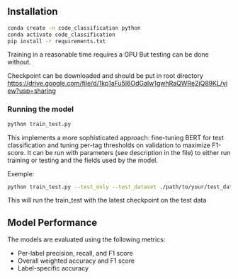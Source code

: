 

## Installation

```bash
conda create -n code_classification python
conda activate code_classification
pip install -r requirements.txt
```
Training in a reasonable time requires a GPU
But testing can be done without.

Checkpoint can be downloaded and should be put in root directory https://drive.google.com/file/d/1kp1aFu5l6OdGaIw1gwhRaQWRe2jQ89KL/view?usp=sharing
### Running the model

```bash
python train_test.py
```

This implements a more sophisticated approach: fine-tuning BERT for text classification and tuning per-tag thresholds on validation to maximize F1-score.
It can be run with parameters (see description in the file) to either run training or testing and the fields used by the model.

Exemple:

```bash
python train_test.py --test_only --test_dataset ./path/to/your/test_data --checkpoint_path best_model.pth
```
This will run the train_test with the latest checkpoint on the test data


## Model Performance

The models are evaluated using the following metrics:
- Per-label precision, recall, and F1 score
- Overall weighted accuracy and F1 score
- Label-specific accuracy
